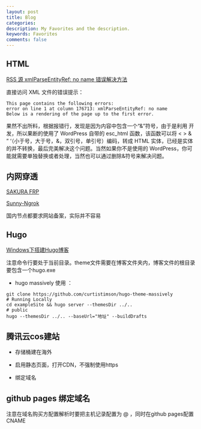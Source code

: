 ```yaml
---
layout: post
title: Blog
categories: 
description: My Favorites and the description.
keywords: Favorites
comments: false
---
```


## HTML

[RSS 源 xmlParseEntityRef: no name 错误解决方法](https://www.it131.org/8487.html)


直接访问 XML 文件的错误提示：

    This page contains the following errors:
    error on line 1 at column 176713: xmlParseEntityRef: no name
    Below is a rendering of the page up to the first error.

果然不出所料，根据报错行，发现是因为内容中包含一个“&”符号，由于是利用 开发，所以果断的使用了 WordPress 自带的 esc_html 函数，该函数可以将 < > & ” ‘（小于号，大于号，&，双引号，单引号）编码，转成 HTML 实体，已经是实体的并不转换，最后完美解决这个问题。当然如果你不是使用的 WordPress，你可能就需要单独替换或者处理，当然也可以通过删除&符号来解决问题。

## 内网穿透 

[SAKURA FRP](https://www.natfrp.com/)

[Sunny-Ngrok](http://www.ngrok.cc/login.html)

国内节点都要求网站备案，实际并不容易

## Hugo

[Windows下搭建Hugo博客](https://www.cnblogs.com/Codemandyk/p/10855891.html)

注意命令行要处于当前目录。theme文件需要在博客文件夹内，博客文件的根目录要包含一个hugo.exe

* hugo massively 使用 ：

```
git clone https://github.com/curtistimson/hugo-theme-massively
# Running Locally
cd exampleSite && hugo server --themesDir ../..
# public 
hugo --themesDir ../.. --baseUrl="地址" --buildDrafts
```

## 腾讯云cos建站

* 存储桶建在海外

* 启用静态页面，打开CDN，不强制使用https

* 绑定域名

## github pages 绑定域名

注意在域名购买方配置解析时要把主机记录配置为 @ ，同时在github pages配置CNAME
